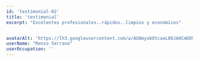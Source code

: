 ```yaml
---
id: 'testimonial-02'
title: 'testimonial'
excerpt: "Excelentes profesionales..rápidos..limpios y económicos"


avatarAlt: 'https://lh3.googleusercontent.com/a/AGNmyxbOtcaeL86JA0CmDO9i6wzj7CGokA-Q_noRXmS9=w60-h60-p-rp-mo-br100'
userName: "Renso Serrano"
userOccupation: ''
---
```

